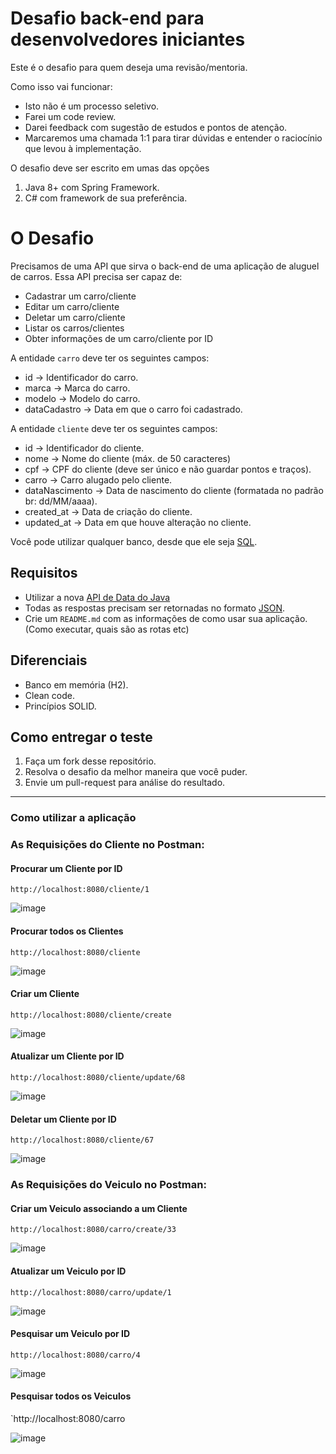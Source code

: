 # Desafio back-end para desenvolvedores iniciantes

Este é o desafio para quem deseja uma revisão/mentoria.

Como isso vai funcionar:
- Isto não é um processo seletivo.
- Farei um code review.
- Darei feedback com sugestão de estudos e pontos de atenção.
- Marcaremos uma chamada 1:1 para tirar dúvidas e entender o raciocínio que levou à implementação.

O desafio deve ser escrito em umas das opções
1) Java 8+ com Spring Framework.
2) C# com framework de sua preferência.

# O Desafio

Precisamos de uma API que sirva o back-end de uma aplicação de aluguel de carros. Essa API precisa ser capaz de:

- Cadastrar um carro/cliente
- Editar um carro/cliente
- Deletar um carro/cliente
- Listar os carros/clientes
- Obter informações de um carro/cliente por ID

A entidade `carro` deve ter os seguintes campos:

- id -> Identificador do carro.
- marca -> Marca do carro.
- modelo -> Modelo do carro.
- dataCadastro -> Data em que o carro foi cadastrado.

A entidade `cliente` deve ter os seguintes campos:

- id -> Identificador do cliente.
- nome -> Nome do cliente (máx. de 50 caracteres)
- cpf -> CPF do cliente (deve ser único e não guardar pontos e traços).
- carro -> Carro alugado pelo cliente.
- dataNascimento -> Data de nascimento do cliente (formatada no padrão br: dd/MM/aaaa).
- created_at -> Data de criação do cliente.
- updated_at -> Data em que houve alteração no cliente.

Você pode utilizar qualquer banco, desde que ele seja [SQL](http://www.sqlcourse.com/intro.html).

## Requisitos

- Utilizar a nova [API de Data do Java](https://docs.oracle.com/javase/8/docs/api/java/time/package-summary.html)
- Todas as respostas precisam ser retornadas no formato [JSON](https://www.json.org/json-en.html).
- Crie um `README.md` com as informações de como usar sua aplicação. (Como executar, quais são as rotas etc)

## Diferenciais

- Banco em memória (H2).
- Clean code.
- Princípios SOLID.

## Como entregar o teste

1. Faça um fork desse repositório.
2. Resolva o desafio da melhor maneira que você puder.
3. Envie um pull-request para análise do resultado.


---------------------------------------------------------------------------------------------------------------------------------

### Como utilizar a aplicação 

### As Requisições do Cliente no Postman:

#### Procurar um Cliente por ID

`http://localhost:8080/cliente/1`

![image](https://github.com/Henrique-Ferreira-Ferro/desafio-back-end/assets/92760541/ea691a4f-553a-472d-b6d6-c84b6dafcf86)


#### Procurar todos os Clientes

`http://localhost:8080/cliente`

![image](https://github.com/Henrique-Ferreira-Ferro/desafio-back-end/assets/92760541/be385b68-4a30-44ce-a658-0645b15d37cb)

#### Criar um Cliente

`http://localhost:8080/cliente/create`

![image](https://github.com/Henrique-Ferreira-Ferro/desafio-back-end/assets/92760541/37cbadc4-3792-454a-b1e6-67bec39463e5)

#### Atualizar um Cliente por ID

`http://localhost:8080/cliente/update/68`

![image](https://github.com/Henrique-Ferreira-Ferro/desafio-back-end/assets/92760541/31e8e11c-3f2e-4320-8002-33ce08d81068)

#### Deletar um Cliente por ID

`http://localhost:8080/cliente/67`

![image](https://github.com/Henrique-Ferreira-Ferro/desafio-back-end/assets/92760541/ab206870-9e14-44db-8fd8-7633a11a81ff)


### As Requisições do Veiculo no Postman:

#### Criar um Veiculo associando a um Cliente

`http://localhost:8080/carro/create/33`

![image](https://github.com/Henrique-Ferreira-Ferro/desafio-back-end/assets/92760541/1289c0b3-7894-4f30-b904-1c79364dfc3f)

#### Atualizar um Veiculo por ID

`http://localhost:8080/carro/update/1`

![image](https://github.com/Henrique-Ferreira-Ferro/desafio-back-end/assets/92760541/650167c7-faac-4292-9a5d-04f99f272c2d)


#### Pesquisar um Veiculo por ID

`http://localhost:8080/carro/4`

![image](https://github.com/Henrique-Ferreira-Ferro/desafio-back-end/assets/92760541/e00dfbc2-1535-4906-976f-9127997ecdb6)


#### Pesquisar todos os Veiculos

`http://localhost:8080/carro

![image](https://github.com/Henrique-Ferreira-Ferro/desafio-back-end/assets/92760541/5092ad3c-08e9-4e9d-868f-431b93867b65)



